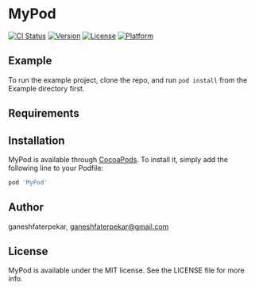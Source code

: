 # MyPod

[![CI Status](https://img.shields.io/travis/ganeshfaterpekar/MyPod.svg?style=flat)](https://travis-ci.org/ganeshfaterpekar/MyPod)
[![Version](https://img.shields.io/cocoapods/v/MyPod.svg?style=flat)](https://cocoapods.org/pods/MyPod)
[![License](https://img.shields.io/cocoapods/l/MyPod.svg?style=flat)](https://cocoapods.org/pods/MyPod)
[![Platform](https://img.shields.io/cocoapods/p/MyPod.svg?style=flat)](https://cocoapods.org/pods/MyPod)

## Example

To run the example project, clone the repo, and run `pod install` from the Example directory first.

## Requirements

## Installation

MyPod is available through [CocoaPods](https://cocoapods.org). To install
it, simply add the following line to your Podfile:

```ruby
pod 'MyPod'
```

## Author

ganeshfaterpekar, ganeshfaterpekar@gmail.com

## License

MyPod is available under the MIT license. See the LICENSE file for more info.
